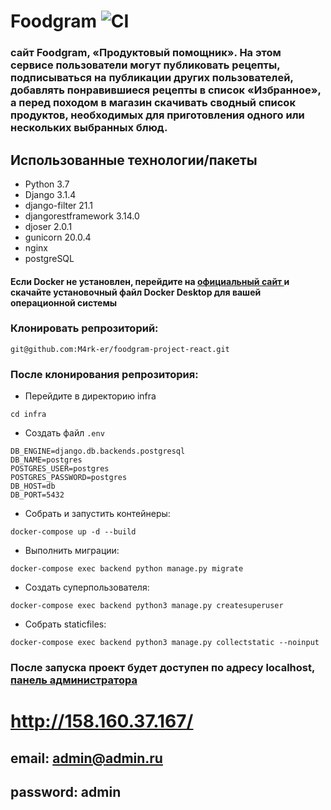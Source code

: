 # Foodgram ![CI](https://github.com/M4rk-er/foodgram-project-react/actions/workflows/foodgram_workflow.yml/badge.svg)


### сайт Foodgram, «Продуктовый помощник». На этом сервисе пользователи могут публиковать рецепты, подписываться на публикации других пользователей, добавлять понравившиеся рецепты в список «Избранное», а перед походом в магазин скачивать сводный список продуктов, необходимых для приготовления одного или нескольких выбранных блюд.


## Использованные технологии/пакеты
* Python 3.7
* Django 3.1.4
* django-filter 21.1
* djangorestframework 3.14.0
* djoser 2.0.1
* gunicorn 20.0.4
* nginx
* postgreSQL

#### Если Docker не установлен, перейдите на [официальный сайт ](https://www.docker.com/products/docker-desktop) и скачайте установочный файл Docker Desktop для вашей операционной системы

### Клонировать репрозиторий:
```
git@github.com:M4rk-er/foodgram-project-react.git
``` 

### После клонирования репрозитория:

- Перейдите в директорию infra
``` 
cd infra 
```
- Создать файл ``` .env ```

```
DB_ENGINE=django.db.backends.postgresql
DB_NAME=postgres
POSTGRES_USER=postgres
POSTGRES_PASSWORD=postgres
DB_HOST=db
DB_PORT=5432 
```
- Собрать и запустить контейнеры:
``` 
docker-compose up -d --build 
```

- Выполнить миграции:
``` 
docker-compose exec backend python manage.py migrate 
```

- Создать суперпользователя:
``` 
docker-compose exec backend python3 manage.py createsuperuser 
```

- Собрать staticfiles:
``` 
docker-compose exec backend python3 manage.py collectstatic --noinput 
```

### После запуска проект будет доступен по адресу localhost, [панель администратора](localhost/admin/)

# http://158.160.37.167/

## email: admin@admin.ru
## password: admin
